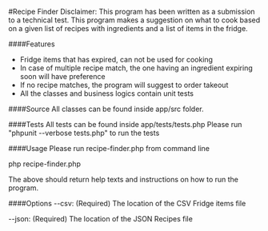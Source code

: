 #Recipe Finder
Disclaimer: This program has been written as a submission to a technical test.
This program makes a suggestion on what to cook based on a given list of recipes with ingredients and a list of items in the fridge.

####Features
- Fridge items that has expired, can not be used for cooking
- In case of multiple recipe match, the one having an ingredient expiring soon will have preference
- If no recipe matches, the program will suggest to order takeout
- All the classes and business logics contain unit tests

####Source
All classes can be found inside app/src folder.

####Tests
All tests can be found inside app/tests/tests.php
Please run "phpunit --verbose tests.php" to run the tests

####Usage
Please run recipe-finder.php from command line

php recipe-finder.php

The above should return help texts and instructions on how to run the program.

####Options
--csv: (Required)
The location of the CSV Fridge items file

--json: (Required)
The location of the JSON Recipes file